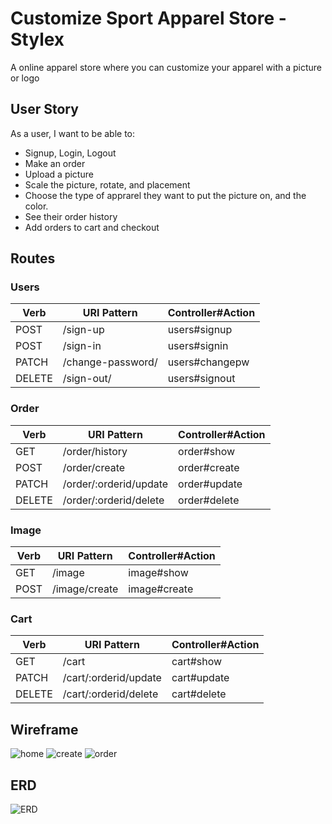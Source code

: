 # Customize Sport Apparel Store - Stylex
A online apparel store where you can customize your apparel with a picture or logo

## User Story
As a user, I want to be able to:
- Signup, Login, Logout
- Make an order
- Upload a picture
- Scale the picture, rotate, and placement
- Choose the type of apprarel they want to put the picture on, and the color.
- See their order history
- Add orders to cart and checkout

## Routes

### Users

| Verb   | URI Pattern            | Controller#Action |
|--------|------------------------|-------------------|
| POST   | /sign-up               | users#signup      |
| POST   | /sign-in               | users#signin      |
| PATCH  | /change-password/      | users#changepw    |
| DELETE | /sign-out/             | users#signout     |

### Order

| Verb   | URI Pattern                   | Controller#Action |
|--------|-------------------------------|-------------------|
| GET    | /order/history                | order#show        |
| POST   | /order/create                 | order#create      |
| PATCH  | /order/:orderid/update        | order#update      |
| DELETE | /order/:orderid/delete        | order#delete      |

### Image

| Verb   | URI Pattern                   | Controller#Action |
|--------|-------------------------------|-------------------|
| GET    | /image                        | image#show        |
| POST   | /image/create                 | image#create      |

### Cart

| Verb   | URI Pattern                   | Controller#Action |
|--------|-------------------------------|-------------------|
| GET    | /cart                         | cart#show         |
| PATCH  | /cart/:orderid/update         | cart#update       |
| DELETE | /cart/:orderid/delete         | cart#delete       |

## Wireframe

![home](https://user-images.githubusercontent.com/23158353/223463814-68b91a97-0b66-443f-acae-becc23302cde.PNG)
![create](https://user-images.githubusercontent.com/23158353/223463845-b5b9afae-a6c7-403e-9d0d-15994a00758d.PNG)
![order](https://user-images.githubusercontent.com/23158353/223463866-92be80a0-b5ca-4bfd-82c5-8a72f3ad380a.PNG)

## ERD

![ERD](https://user-images.githubusercontent.com/23158353/223519891-3711d42e-a27e-4894-8623-8949d82288fc.PNG)


